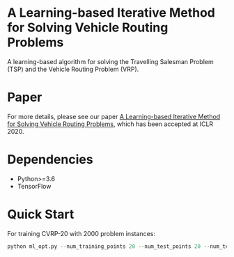 # A Learning-based Iterative Method for Solving Vehicle Routing Problems
A learning-based algorithm for solving the Travelling Salesman Problem (TSP) and the Vehicle Routing Problem (VRP).
# Paper
For more details, please see our paper [A Learning-based Iterative Method for Solving Vehicle Routing Problems](https://openreview.net/pdf?id=BJe1334YDH), which has been accepted at ICLR 2020.
# Dependencies
* Python>=3.6
* TensorFlow
# Quick Start
For training CVRP-20 with 2000 problem instances:
```python
python ml_opt.py --num_training_points 20 --num_test_points 20 --num_test_points 2000
```
